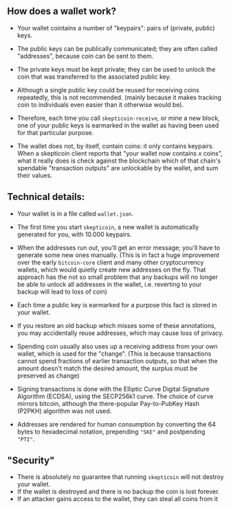 ## How does a wallet work?

* Your wallet cointains a number of "keypairs": pairs of (private, public) keys.

* The public keys can be publically communicated; they are often called "addresses", because coin can be sent to them.

* The private keys must be kept private; they can be used to unlock the coin that was transferred to the associated
  public key.

* Although a single public key could be reused for receiving coins repeatedly, this is not recommended. (mainly because
  it makes tracking coin to individuals even easier than it otherwise would be).

* Therefore, each time you call `skepticoin-receive`, or mine a new block, one of your public keys is earmarked in the
  wallet as having been used for that particular purpose.

* The wallet does not, by itself, contain coins: it only contains keypairs. When a skepticoin client reports that "your
  wallet now contains _x_ coins", what it really does is check against the blockchain which of that chain's spendable
  "transaction outputs" are unlockable by the wallet, and sum their values.

## Technical details:

* Your wallet is in a file called `wallet.json`.

* The first time you start `skepticoin`, a new wallet is automatically generated for you, with 10.000 keypairs.

* When the addresses run out, you'll get an error message; you'll have to generate some new ones manually. (This is in
  fact a huge improvement over the early `bitcoin-core` client and many other cryptocurrency wallets, which would
  quietly create new addresses on the fly. That approach has the not so small problem that any backups will no longer be
  able to unlock all addresses in the wallet, i.e. reverting to your backup will lead to loss of coin)

* Each time a public key is earmarked for a purpose this fact is stored in your wallet.

* If you restore an old backup which misses some of these annotations, you may accidentally reuse addresses, which may
  cause loss of privacy.

* Spending coin usually also uses up a receiving address from your own wallet, which is used for the "change".
  (This is because transactions cannot spend fractions of earlier transaction outputs, so that when the amount doesn't
  match the desired amount, the surplus must be preserved as change)

* Signing transactions is done with the Elliptic Curve Digital Signature Algorithm (ECDSA), using the SECP256k1 curve.
  The choice of curve mirrors bitcoin, although the there-popular Pay-to-PubKey Hash (P2PKH) algorithm was not used.

* Addresses are rendered for human consumption by converting the 64 bytes to hexadecimal notation, prepending `"SKE"`
  and postpending `"PTI"`.

## "Security"

* There is absolutely no guarantee that running `skepticoin` will not destroy your wallet.
* If the wallet is destroyed and there is no backup the coin is lost forever.
* If an attacker gains access to the wallet, they can steal all coins from it

